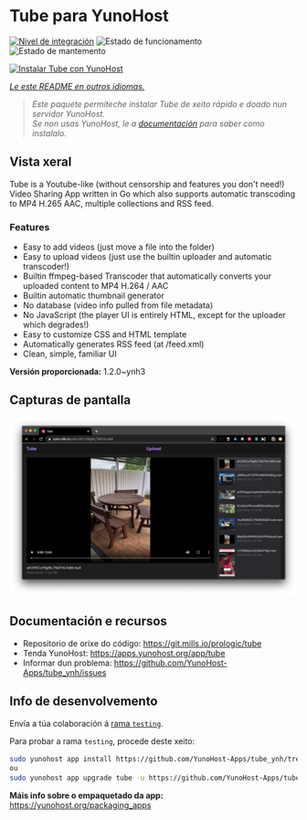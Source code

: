 <!--
NOTA: Este README foi creado automáticamente por <https://github.com/YunoHost/apps/tree/master/tools/readme_generator>
NON debe editarse manualmente.
-->

# Tube para YunoHost

[![Nivel de integración](https://apps.yunohost.org/badge/integration/tube)](https://ci-apps.yunohost.org/ci/apps/tube/)
![Estado de funcionamento](https://apps.yunohost.org/badge/state/tube)
![Estado de mantemento](https://apps.yunohost.org/badge/maintained/tube)

[![Instalar Tube con YunoHost](https://install-app.yunohost.org/install-with-yunohost.svg)](https://install-app.yunohost.org/?app=tube)

*[Le este README en outros idiomas.](./ALL_README.md)*

> *Este paquete permíteche instalar Tube de xeito rápido e doado nun servidor YunoHost.*  
> *Se non usas YunoHost, le a [documentación](https://yunohost.org/install) para saber como instalalo.*

## Vista xeral

Tube is a Youtube-like (without censorship and features you don't need!) Video Sharing App written in Go which also supports automatic transcoding to MP4 H.265 AAC, multiple collections and RSS feed.

### Features

- Easy to add videos (just move a file into the folder)
- Easy to upload videos (just use the builtin uploader and automatic transcoder!)
- Builtin ffmpeg-based Transcoder that automatically converts your uploaded content to MP4 H.264 / AAC
- Builtin automatic thumbnail generator
- No database (video info pulled from file metadata)
- No JavaScript (the player UI is entirely HTML, except for the uploader which degrades!)
- Easy to customize CSS and HTML template
- Automatically generates RSS feed (at /feed.xml)
- Clean, simple, familiar UI


**Versión proporcionada:** 1.2.0~ynh3

## Capturas de pantalla

![Captura de pantalla de Tube](./doc/screenshots/screenshot.png)

## Documentación e recursos

- Repositorio de orixe do código: <https://git.mills.io/prologic/tube>
- Tenda YunoHost: <https://apps.yunohost.org/app/tube>
- Informar dun problema: <https://github.com/YunoHost-Apps/tube_ynh/issues>

## Info de desenvolvemento

Envía a túa colaboración á [rama `testing`](https://github.com/YunoHost-Apps/tube_ynh/tree/testing).

Para probar a rama `testing`, procede deste xeito:

```bash
sudo yunohost app install https://github.com/YunoHost-Apps/tube_ynh/tree/testing --debug
ou
sudo yunohost app upgrade tube -u https://github.com/YunoHost-Apps/tube_ynh/tree/testing --debug
```

**Máis info sobre o empaquetado da app:** <https://yunohost.org/packaging_apps>

